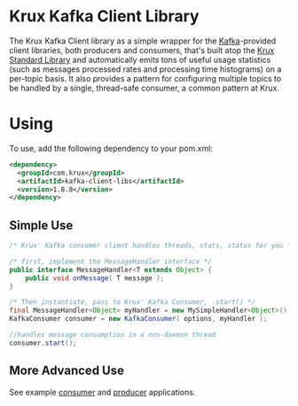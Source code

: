Krux Kafka Client Library
=========================

The Krux Kafka Client library as a simple wrapper for the [Kafka](http://kafka.apache.org)-provided client libraries, both producers and consumers, that's built atop the [Krux Standard Library](https://github.com/krux/java-stdlib) and automatically emits tons of useful usage statistics (such as messages processed rates and processing time histograms) on a per-topic basis.  It also provides a pattern for configuring multiple topics to be handled by a single, thread-safe consumer, a common pattern at Krux.

# Using

To use, add the following dependency to your pom.xml:

```xml
<dependency>
  <groupId>com.krux</groupId>
  <artifactId>kafka-client-libs</artifactId>
  <version>1.8.8</version>
</dependency>
```

Simple Use
----------
```java
/* Krux' Kafka consumer client handles threads, stats, status for you */

/* first, implement the MessageHandler interface */
public interface MessageHandler<T extends Object> {
    public void onMessage( T message );
}
```
```java
/* Then instantiate, pass to Krux' Kafka Consumer, .start() */
final MessageHandler<Object> myHandler = new MySimpleHandler<Object>();
KafkaConsumer consumer = new KafkaConsumer( options, myHandler );

//handles message consumption in a non-daemon thread
consumer.start();
```

More Advanced Use
-----------------
See example [consumer](https://github.com/krux/java-kafka-client-libs/blob/master/src/main/java/com/krux/kafka/demos/DemoConsumer.java) and [producer](https://github.com/krux/java-kafka-client-libs/blob/master/src/main/java/com/krux/kafka/demos/DemoProducer.java) applications.


